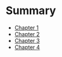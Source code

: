 # Summary

- [Chapter 1](./Chapter_1.md)
- [Chapter 2](./Chapter_2.md)
- [Chapter 3](./Chapter_3.md)
- [Chapter 4](./Chapter_4.md)
